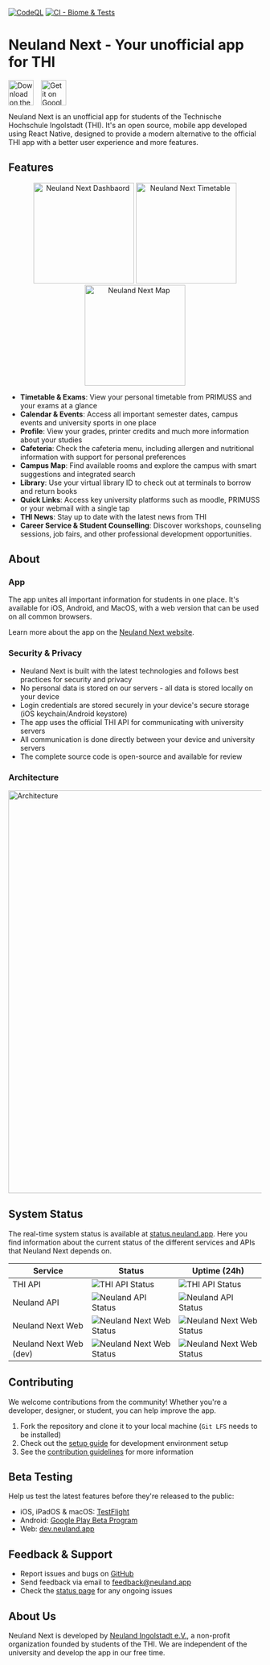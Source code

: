 [![CodeQL](https://github.com/neuland-ingolstadt/neuland.app-native/actions/workflows/codeql.yml/badge.svg)](https://github.com/neuland-ingolstadt/neuland.app-native/actions/workflows/codeql.yml)
[![CI - Biome & Tests](https://github.com/neuland-ingolstadt/neuland.app-native/actions/workflows/ci.yml/badge.svg)](https://github.com/neuland-ingolstadt/neuland.app-native/actions/workflows/ci.yml)

# Neuland Next - Your unofficial app for THI

<div style="display: flex; align-items: center; gap: 15px;">
  <a href="https://apps.apple.com/app/neuland-next/id1617096811">
    <img alt="Download on the App Store" src="assets/github/Apple_Badge_EN.svg" height="50px" />
  </a>
  <a href="https://play.google.com/store/apps/details?id=app.neuland">
    <img alt="Get it on Google Play" src="assets/github/Google_Badge_EN.svg" height="50px" />
  </a>
</div>

Neuland Next is an unofficial app for students of the Technische Hochschule Ingolstadt (THI). It's an open source, mobile app developed using React Native, designed to provide a modern alternative to the official THI app with a better user experience and more features.

## Features

<p align="center">
  <img src="assets/github/1.jpg" alt="Neuland Next Dashbaord" width="200"/>
  <img src="assets/github/2.jpg" alt="Neuland Next Timetable" width="200"/>
  <img src="assets/github/3.jpg" alt="Neuland Next Map" width="200"/>
</p>

- **Timetable & Exams**: View your personal timetable from PRIMUSS and your exams at a glance
- **Calendar & Events**: Access all important semester dates, campus events and university sports in one place
- **Profile**: View your grades, printer credits and much more information about your studies
- **Cafeteria**: Check the cafeteria menu, including allergen and nutritional information with support for personal preferences
- **Campus Map**: Find available rooms and explore the campus with smart suggestions and integrated search
- **Library**: Use your virtual library ID to check out at terminals to borrow and return books
- **Quick Links**: Access key university platforms such as moodle, PRIMUSS or your webmail with a single tap
- **THI News**: Stay up to date with the latest news from THI
- **Career Service & Student Counselling**: Discover workshops, counseling sessions, job fairs, and other professional development opportunities.

## About

### App

The app unites all important information for students in one place. It's available for iOS, Android, and MacOS, with a web version that can be used on all common browsers.

Learn more about the app on the [Neuland Next website](https://neuland.app).

### Security & Privacy

- Neuland Next is built with the latest technologies and follows best practices for security and privacy
- No personal data is stored on our servers - all data is stored locally on your device
- Login credentials are stored securely in your device's secure storage (iOS keychain/Android keystore)
- The app uses the official THI API for communicating with university servers
- All communication is done directly between your device and university servers
- The complete source code is open-source and available for review

### Architecture

<img src="assets/github/architecture.svg" alt="Architecture" width="800px" />

## System Status

The real-time system status is available at [status.neuland.app](https://status.neuland.app). Here you find information about the current status of the different services and APIs that Neuland Next depends on.

| Service | Status |  Uptime (24h)
|---------|--------|--------|
| THI API | ![THI API Status](https://status.neuland.app/api/badge/9/status?upColor=%2331c753) | ![THI API Status](https://status.neuland.app/api/badge/9/uptime?upColor=%2331c753) |
| Neuland API | ![Neuland API Status](https://status.neuland.app/api/badge/6/status?upColor=%2331c753) | ![Neuland API Status](https://status.neuland.app/api/badge/6/uptime?upColor=%2331c753) |
| Neuland Next Web | ![Neuland Next Web Status](https://status.neuland.app/api/badge/1/status?upColor=%2331c753) | ![Neuland Next Web Status](https://status.neuland.app/api/badge/1/uptime?upColor=%2331c753) |
| Neuland Next Web (dev) | ![Neuland Next Web Status](https://status.neuland.app/api/badge/8/status?upColor=%2331c753) | ![Neuland Next Web Status](https://status.neuland.app/api/badge/8/uptime?upColor=%2331c753) |

## Contributing

We welcome contributions from the community! Whether you're a developer, designer, or student, you can help improve the app.

1. Fork the repository and clone it to your local machine (`Git LFS` needs to be installed)
2. Check out the [setup guide](https://neuland.app/docs/contribute/setup) for development environment setup
3. See the [contribution guidelines](https://neuland.app/docs/contribute/contribute) for more information

## Beta Testing

Help us test the latest features before they're released to the public:

- iOS, iPadOS & macOS: [TestFlight](https://testflight.apple.com/join/PABWZys2)
- Android: [Google Play Beta Program](https://play.google.com/store/apps/details?id=app.neuland)
- Web: [dev.neuland.app](https://dev.neuland.app)

## Feedback & Support

- Report issues and bugs on [GitHub](https://github.com/neuland-ingolstadt/neuland.app-native/issues/new?assignees=&labels=bug&projects=&template=bug_report.yml&title=%5BBug%5D%3A+)
- Send feedback via email to [feedback@neuland.app](mailto:feedback@neuland.app)
- Check the [status page](https://status.neuland.app) for any ongoing issues

## About Us

Neuland Next is developed by [Neuland Ingolstadt e.V.](https://neuland-ingolstadt.de), a non-profit organization founded by students of the THI. We are independent of the university and develop the app in our free time.
